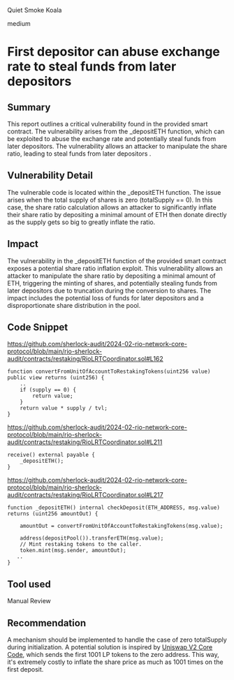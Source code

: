 Quiet Smoke Koala

medium

# First depositor can abuse exchange rate to steal funds from later depositors

## Summary
This report outlines a critical vulnerability found in the provided smart contract. The vulnerability arises from the _depositETH function, which can be exploited to abuse the exchange rate and potentially steal funds from later depositors. The vulnerability allows an attacker to manipulate the share ratio, leading to steal funds from later depositors .

## Vulnerability Detail
The vulnerable code is located within the _depositETH function. The issue arises when the total supply of shares is zero (totalSupply == 0). In this case, the share ratio calculation allows an attacker to significantly inflate their share ratio by depositing a minimal amount of ETH then donate directly  as the supply gets so big to greatly inflate the ratio.

## Impact
The vulnerability in the _depositETH function of the provided smart contract exposes a potential share ratio inflation exploit. This vulnerability allows an attacker to manipulate the share ratio by depositing a minimal amount of ETH, triggering the minting of shares, and potentially stealing funds from later depositors due to truncation during the conversion to shares. The impact includes the potential loss of funds for later depositors and a disproportionate share distribution in the pool.


## Code Snippet
https://github.com/sherlock-audit/2024-02-rio-network-core-protocol/blob/main/rio-sherlock-audit/contracts/restaking/RioLRTCoordinator.sol#L162

    function convertFromUnitOfAccountToRestakingTokens(uint256 value) public view returns (uint256) {
        ..
        if (supply == 0) {
            return value;
        }
        return value * supply / tvl;
    }
    
https://github.com/sherlock-audit/2024-02-rio-network-core-protocol/blob/main/rio-sherlock-audit/contracts/restaking/RioLRTCoordinator.sol#L211

    receive() external payable {
        _depositETH();
    }

https://github.com/sherlock-audit/2024-02-rio-network-core-protocol/blob/main/rio-sherlock-audit/contracts/restaking/RioLRTCoordinator.sol#L217

    function _depositETH() internal checkDeposit(ETH_ADDRESS, msg.value) returns (uint256 amountOut) {

        amountOut = convertFromUnitOfAccountToRestakingTokens(msg.value);

        address(depositPool()).transferETH(msg.value);
        // Mint restaking tokens to the caller.
        token.mint(msg.sender, amountOut);
       ..
    }
    

## Tool used
Manual Review

## Recommendation
A mechanism should be implemented to handle the case of zero totalSupply during initialization. A potential solution is inspired by [Uniswap V2 Core Code](https://github.com/Uniswap/v2-core/blob/ee547b17853e71ed4e0101ccfd52e70d5acded58/contracts/UniswapV2Pair.sol#L119-L124), which sends the first 1001 LP tokens to the zero address. This way, it's extremely costly to inflate the share price as much as 1001 times on the first deposit.